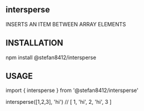 ## intersperse

INSERTS AN ITEM BETWEEN ARRAY ELEMENTS

## INSTALLATION

npm install @stefan8412/intersperse

## USAGE

import { intersperse } from  '@stefan8412/intersperse'

intersperse([1,2,3], 'hi') // [ 1, 'hi', 2, 'hi', 3 ]